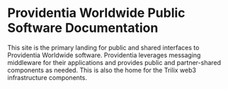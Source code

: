 # Providentia Worldwide Public Software Documentation
This site is the primary landing for public and shared interfaces to Providentia Worldwide software. Providentia leverages messaging middleware for their applications and provides public and partner-shared components as needed. This is also the home for the Trilix web3 infrastructure components.

